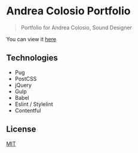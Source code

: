 # Andrea Colosio Portfolio

> Portfolio for Andrea Colosio, Sound Designer

You can view it [here](http://andreacolosiosound.com/en)

## Technologies

- Pug
- PostCSS
- jQuery
- Gulp
- Babel
- Eslint / Stylelint
- Contentful

## License

[MIT](LICENSE)
